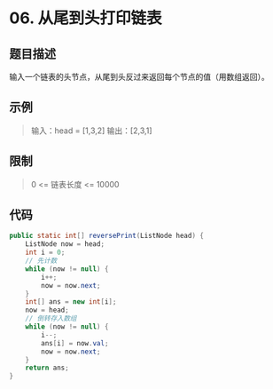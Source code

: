 # 06. 从尾到头打印链表

## 题目描述

输入一个链表的头节点，从尾到头反过来返回每个节点的值（用数组返回）。

## 示例

> 输入：head = [1,3,2]
> 输出：[2,3,1]

## 限制

> 0 <= 链表长度 <= 10000

## 代码

```java
public static int[] reversePrint(ListNode head) {
    ListNode now = head;
    int i = 0;
  	// 先计数
    while (now != null) {
        i++;
        now = now.next;
    }
    int[] ans = new int[i];
    now = head;
  	// 倒转存入数组
    while (now != null) {
        i--;
        ans[i] = now.val;
        now = now.next;
    }
    return ans;
}
```

